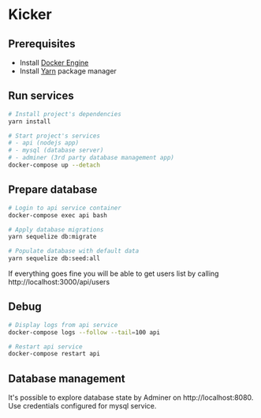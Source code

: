# Kicker

## Prerequisites

* Install [Docker Engine](https://hub.docker.com/search?q=&type=edition&offering=community)
* Install [Yarn](https://yarnpkg.com/en/docs/install) package manager

## Run services

```bash
# Install project's dependencies
yarn install

# Start project's services
# - api (nodejs app)
# - mysql (database server)
# - adminer (3rd party database management app)
docker-compose up --detach
```

## Prepare database

```bash
# Login to api service container
docker-compose exec api bash

# Apply database migrations
yarn sequelize db:migrate

# Populate database with default data
yarn sequelize db:seed:all
```

If everything goes fine you will be able to get users list by calling http://localhost:3000/api/users

## Debug

```bash
# Display logs from api service
docker-compose logs --follow --tail=100 api

# Restart api service
docker-compose restart api
```

## Database management

It's possible to explore database state by Adminer on http://localhost:8080. Use credentials configured for mysql service.
